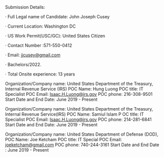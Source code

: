 Submission Details:

· Full Legal name of Candidate: John Joseph Cusey

· Current Location: Washington DC

· US Work Permit(USC/GC): United States Citizen 

· Contact Number :571-550-0412

· Email: jjcusey@gmail.com

· Bachelors/2022.

· Total Onsite experience: 13 years




Organization/Company name: United States Department of the Treasury, Internal Revenue Service (IRS) 
POC Name: Hung Luong
POC title: IT Specialist 
POC Email: Isaac.H.Luong@irs.gov
POC phone: 216-308-9501
Start Date and End Date: June 2019 - Present

Organization/Company name: United States Department of the Treasury, Internal Revenue Service(IRS) 
POC Name: Samiul Islam
P OC title: IT Specialist 
POC Email: Isaac.H.Luong@irs.gov
POC phone: 214-281-6841
Start Date and End Date: June 2019 - Present

Organization/Company name: United States Department of Defense (DOD), 
POC Name: Joe Ketcham
POC title: IT Special
POC Email: joeketcham@gmail.com
POC phone: 740-244-3161
Start Date and End Date : June 2019 - Present
